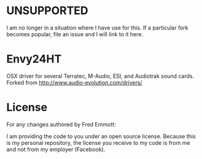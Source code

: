 UNSUPPORTED
===========

I am no longer in a situation where I have use for this. If a particular fork becomes popular, file an issue and I will link to it here.


Envy24HT
========

OSX driver for several Terratec, M-Audio, ESI, and Audiotrak sound cards. Forked from http://www.audio-evolution.com/drivers/

License
=======

For any changes authored by Fred Emmott:

I am providing the code to you under an open source license. Because this is my personal repository, the license you receive to my code is from me and not from my employer (Facebook).
